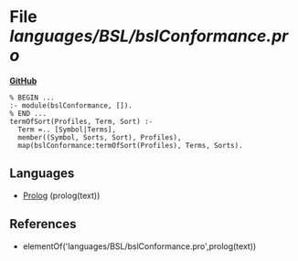 # File _languages/BSL/bslConformance.pro_
**[GitHub](https://github.com/softlang/yas/blob/master/languages/BSL/bslConformance.pro)**
```
% BEGIN ...
:- module(bslConformance, []).
% END ...
termOfSort(Profiles, Term, Sort) :-
  Term =.. [Symbol|Terms],
  member((Symbol, Sorts, Sort), Profiles),
  map(bslConformance:termOfSort(Profiles), Terms, Sorts).
```

## Languages
* [Prolog](../languages/Prolog.md) (prolog(text))

## References
* elementOf('languages/BSL/bslConformance.pro',prolog(text))
